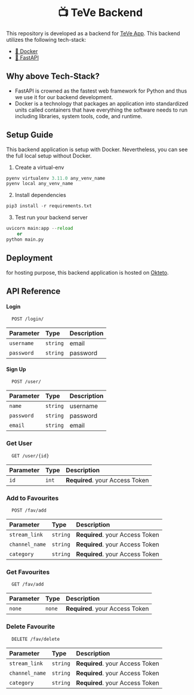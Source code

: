 <h1 align="center">
📺 TeVe Backend
</h1>

This repository is developed as a backend for [TeVe App](https://github.com/7-USH/TeVe). This backend utilizes the following tech-stack:

- [🐳 Docker](https://www.docker.com/)
- [🐍 FastAPI](https://fastapi.tiangolo.com/)

## Why above Tech-Stack?

- FastAPI is crowned as the fastest web framework for Python and thus we use it for our backend development.
- Docker is a technology that packages an application into standardized units called containers that have everything the software needs to run including libraries, system tools, code, and runtime.

## Setup Guide

This backend application is setup with Docker. Nevertheless, you can see the full local setup without Docker.


1. Create a virtual-env

```python
pyenv virtualenv 3.11.0 any_venv_name
pyenv local any_venv_name
```

2. Install dependencies

```python
pip3 install -r requirements.txt
```

3. Test run your backend server

```python
uvicorn main:app --reload
    or
python main.py
```

## Deployment

for hosting purpose, this backend application is hosted on [Okteto](https://www.okteto.com/).

## API Reference

#### Login

```
  POST /login/
```

| Parameter | Type     | Description                |
| :-------- | :------- | :------------------------- |
| `username` | `string` | email |
| `password` | `string` | password |

#### Sign Up

```
  POST /user/
```

| Parameter | Type     | Description                |
| :-------- | :------- | :------------------------- |
| `name` | `string` | username  |
| `password` | `string` | password |
| `email` | `string` | email |

### Get User

```
  GET /user/{id}
```

| Parameter | Type     | Description                |
| :-------- | :------- | :------------------------- |
| `id` | `int` | **Required**. your Access Token |


### Add to Favourites

```
  POST /fav/add
```

| Parameter | Type     | Description                |
| :-------- | :------- | :------------------------- |
| `stream_link` | `string` | **Required**. your Access Token  |
| `channel_name` | `string` | **Required**. your Access Token  |
| `category` | `string` | **Required**. your Access Token  |


### Get Favourites

```
  GET /fav/add
```

| Parameter | Type     | Description                |
| :-------- | :------- | :------------------------- |
| `none` | `none` | **Required**. your Access Token  |


### Delete Favourite

```
  DELETE /fav/delete
```

| Parameter | Type     | Description                |
| :-------- | :------- | :------------------------- |
| `stream_link` | `string` | **Required**. your Access Token  |
| `channel_name` | `string` | **Required**. your Access Token  |
| `category` | `string` | **Required**. your Access Token  |


